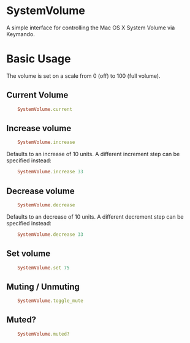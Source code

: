 SystemVolume
============

A simple interface for controlling the Mac OS X System Volume via Keymando.


Basic Usage
===========

The volume is set on a scale from 0 (off) to 100 (full volume).

Current Volume
--------------

``` ruby
    SystemVolume.current
```

Increase volume
---------------

``` ruby
    SystemVolume.increase
```
Defaults to an increase of 10 units. A different increment step can be specified instead:

``` ruby
    SystemVolume.increase 33
```

Decrease volume
---------------

``` ruby
    SystemVolume.decrease
```
Defaults to an decrease of 10 units. A different decrement step can be specified instead:

``` ruby
    SystemVolume.decrease 33
```

Set volume
----------

``` ruby
    SystemVolume.set 75
```


Muting / Unmuting
-----------------

``` ruby
    SystemVolume.toggle_mute
```

Muted?
------

``` ruby
    SystemVolume.muted?
```

